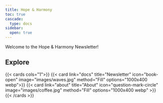 ```yaml
---
title: Hope & Harmony
toc: true
cascade:
  type: docs
sidebar:
  open: true
---
```


Welcome to the Hope & Harmony Newsletter!

## Explore

{{< cards cols="1">}}
{{< card link="docs" title="Newsletter" icon="book-open" image="images/waves.jpg" method="Fill" options="1000x400 webp">}}
{{< card link="about" title="About" icon="question-mark-circle" image="images/coffee.jpg" method="Fill" options="1000x400 webp" >}}
{{< /cards >}}
